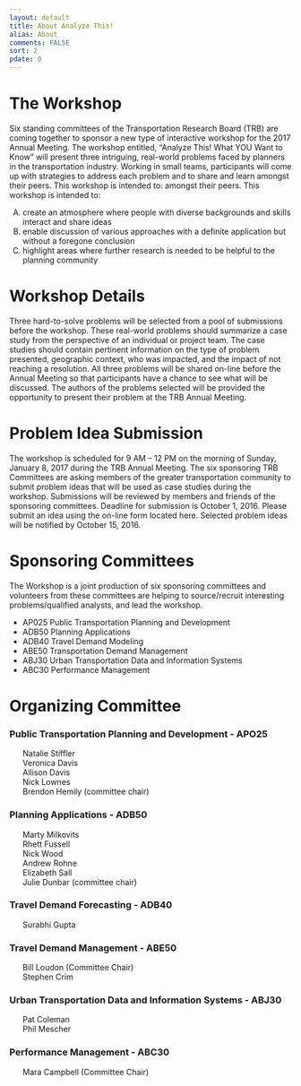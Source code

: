 ```yaml
---
layout: default
title: About Analyze This!
alias: About
comments: FALSE
sort: 2
pdate: 0
---
```

# The Workshop

Six standing committees of the Transportation Research Board (TRB) are coming together to sponsor a new type of interactive workshop for the 2017 Annual Meeting. The workshop entitled, “Analyze This! What YOU Want to Know” will present three intriguing, real-world problems faced by planners in the transportation industry. Working in small teams, participants will come up with strategies to address each problem and to share and learn amongst their peers. This workshop is intended to:
amongst their peers.  This workshop is intended to:  

<ol>
<li style="list-style-type: upper-alpha;">create an atmosphere where people with diverse backgrounds and skills interact and share ideas</li>
<li style="list-style-type: upper-alpha;">enable discussion of various approaches with a definite application but without a foregone conclusion</li>
<li style="list-style-type: upper-alpha;">highlight areas where further research is needed to be helpful to the planning community</li>
</ol>

# Workshop Details

Three hard-to-solve problems will be selected from a pool of submissions before the workshop. These real-world problems should summarize a case study from the perspective of an individual or project team. The case studies should contain pertinent information on the type of problem presented, geographic context, who was impacted, and the impact of not reaching a resolution. All three problems will be shared on-line before the Annual Meeting so that participants have a chance to see what will be discussed. The authors of the problems selected will be provided the opportunity to present their problem at the TRB Annual Meeting.

# Problem Idea Submission

The workshop is scheduled for 9 AM – 12 PM on the morning of Sunday, January 8, 2017 during the TRB Annual Meeting. The six sponsoring TRB Committees are asking members of the greater transportation community to submit problem ideas that will be used as case studies during the workshop. Submissions will be reviewed by members and friends of the sponsoring committees. Deadline for submission is October 1, 2016. Please submit an idea using the on-line form located here.	Selected problem ideas will be notified by October 15, 2016.

# Sponsoring Committees

The Workshop is a joint production of six sponsoring committees and volunteers from these committees are helping to source/recruit interesting problems/qualified analysts, and lead the workshop.

* AP025 Public Transportation Planning and Development
* ADB50 Planning Applications
* ADB40 Travel Demand Modeling
* ABE50 Transportation Demand Management
* ABJ30 Urban Transportation Data and Information Systems
* ABC30 Performance Management

# Organizing Committee

### Public Transportation Planning and Development - APO25
<ol>
<li style="list-style: none;">Natalie Stiffler</li>
<li style="list-style: none;">Veronica Davis</li>
<li style="list-style: none;">Allison Davis</li>
<li style="list-style: none;">Nick Lownes</li>
<li style="list-style: none;">Brendon Hemily (committee chair)</li>
</ol>

### Planning Applications - ADB50
<ol>
<li style="list-style: none;">Marty Milkovits</li>
<li style="list-style: none;">Rhett Fussell</li>
<li style="list-style: none;">Nick Wood</li>
<li style="list-style: none;">Andrew Rohne</li>
<li style="list-style: none;">Elizabeth Sall</li>
<li style="list-style: none;">Julie Dunbar (committee chair)</li>
</ol>

### Travel Demand Forecasting - ADB40
<ol>
<li style="list-style: none;">Surabhi Gupta</li>
</ol>

### Travel Demand Management - ABE50
<ol>
<li style="list-style: none;">Bill Loudon (Committee Chair)</li>
<li style="list-style: none;">Stephen Crim</li>
</ol>

### Urban Transportation Data and Information Systems - ABJ30
<ol>
<li style="list-style: none;">Pat Coleman</li>
<li style="list-style: none;">Phil Mescher</li>
</ol>

### Performance Management - ABC30
<ol>
<li style="list-style: none;">Mara Campbell (Committee Chair)</li>
</ol>
